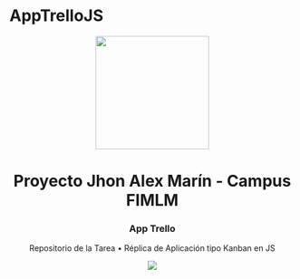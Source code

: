 # AppTrelloJS
<!DOCTYPE html>
<html>
<head>
</head>
<body>
	<div align="center">
		<img src="https://icons.iconarchive.com/icons/papirus-team/papirus-apps/256/trello-icon.png" style="width: 200px;">
		<h1>Proyecto Jhon Alex Marín - Campus FIMLM</h1>
		<h3>App Trello</h3>
	</div>
	<div align="center">
		<p>Repositorio de la Tarea • Réplica de Aplicación tipo Kanban en JS</p>
	</div>
	<div align="center">
		<img src="https://campus.fundacionmarialuisa.org/accounts/1/files/25826/download?verifier=hHW3YDW8mXpEVx6QRdN8Ab6G4qoL84dfijpjNuCc">
	</div>
</body>
</html>


